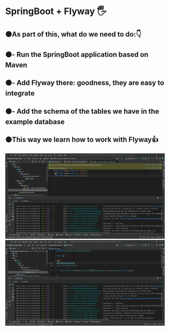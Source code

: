 <h1 align>SpringBoot + Flyway 🖐</h1>
<h2>🟠As part of this, what do we need to do:👇</h2>
<h2>🟠- Run the SpringBoot application based on Maven</h2>
<h2>🟠- Add Flyway there: goodness, they are easy to integrate</h2>
<h2>🟠- Add the schema of the tables we have in the example database</h2>
<h2>🟠This way we learn how to work with Flyway👍</h2>
<h3><a href="https://javarush.com/groups/posts/3157-java-proekt-ot-a-do-ja-springboot--flyway'><strong>SpringBoot + Flyway »</strong></a></h3>
<img src="README images/0.png" alt="Logo">
<img src="README images/1.png" alt="Logo">
<img src="README images/2.png" alt="Logo">

